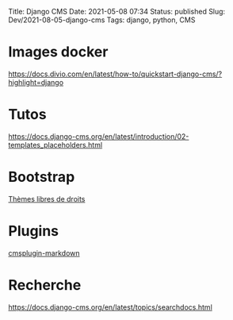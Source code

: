 Title: Django CMS
Date: 2021-05-08 07:34
Status: published
Slug: Dev/2021-08-05-django-cms
Tags: django, python, CMS

# Images docker

https://docs.divio.com/en/latest/how-to/quickstart-django-cms/?highlight=django

# Tutos

<https://docs.django-cms.org/en/latest/introduction/02-templates_placeholders.html>

# Bootstrap

[Thèmes libres de droits](https://bootswatch.com/)

# Plugins

[cmsplugin-markdown](https://github.com/bitlabstudio/cmsplugin-markdown)

# Recherche

https://docs.django-cms.org/en/latest/topics/searchdocs.html

